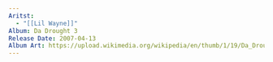 ```yaml
---
Aritst:
  - "[[Lil Wayne]]"
Album: Da Drought 3
Release Date: 2007-04-13
Album Art: https://upload.wikimedia.org/wikipedia/en/thumb/1/19/Da_Drought_3_cover.jpg/250px-Da_Drought_3_cover.jpg
---
```

